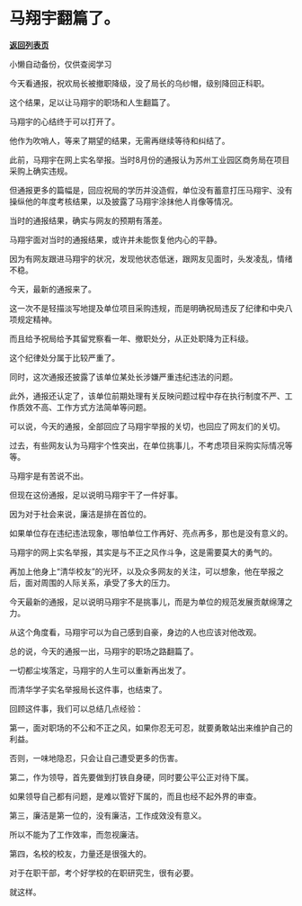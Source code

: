# 马翔宇翻篇了。

[**返回列表页**](/gzh/费曼的小茶馆)

小懒自动备份，仅供查阅学习

今天看通报，祝欢局长被撤职降级，没了局长的乌纱帽，级别降回正科职。

这个结果，足以让马翔宇的职场和人生翻篇了。

马翔宇的心结终于可以打开了。

他作为吹哨人，等来了期望的结果，无需再继续等待和纠结了。

此前，马翔宇在网上实名举报。当时8月份的通报认为苏州工业园区商务局在项目采购上确实违规。

但通报更多的篇幅是，回应祝局的学历并没造假，单位没有蓄意打压马翔宇、没有操纵他的年度考核结果，以及披露了马翔宇涂抹他人肖像等情况。

当时的通报结果，确实与网友的预期有落差。

马翔宇面对当时的通报结果，或许并未能恢复他内心的平静。

因为有网友跟进马翔宇的状况，发现他状态低迷，跟网友见面时，头发凌乱，情绪不稳。  

今天，最新的通报来了。

这一次不是轻描淡写地提及单位项目采购违规，而是明确祝局违反了纪律和中央八项规定精神。

而且给予祝局给予其留党察看一年、撤职处分，从正处职降为正科级。

这个纪律处分属于比较严重了。  

同时，这次通报还披露了该单位某处长涉嫌严重违纪违法的问题。

此外，通报还认定了，该单位前期处理有关反映问题过程中存在执行制度不严、工作质效不高、工作方式方法简单等问题。

可以说，今天的通报，全部回应了马翔宇举报的关切，也回应了网友们的关切。  

过去，有些网友认为马翔宇个性突出，在单位挑事儿，不考虑项目采购实际情况等等。

马翔宇是有苦说不出。

但现在这份通报，足以说明马翔宇干了一件好事。

因为对于社会来说，廉洁是排在首位的。  

如果单位存在违纪违法现象，哪怕单位工作再好、亮点再多，那也是没有意义的。  

马翔宇的网上实名举报，其实是与不正之风作斗争，这是需要莫大的勇气的。

再加上他身上“清华校友”的光环，以及众多网友的关注，可以想象，他在举报之后，面对周围的人际关系，承受了多大的压力。  

今天最新的通报，足以说明马翔宇不是挑事儿，而是为单位的规范发展贡献绵薄之力。  

从这个角度看，马翔宇可以为自己感到自豪，身边的人也应该对他改观。  

总的说，今天的通报一出，马翔宇的职场之路翻篇了。

一切都尘埃落定，马翔宇的人生可以重新再出发了。

而清华学子实名举报局长这件事，也结束了。  

回顾这件事，我们可以总结几点经验：

第一，面对职场的不公和不正之风，如果你忍无可忍，就要勇敢站出来维护自己的利益。

否则，一味地隐忍，只会让自己遭受更多的伤害。

第二，作为领导，首先要做到打铁自身硬，同时要公平公正对待下属。

如果领导自己都有问题，是难以管好下属的，而且也经不起外界的审查。  

第三，廉洁是第一位的，没有廉洁，工作成效没有意义。

所以不能为了工作效率，而忽视廉洁。

第四，名校的校友，力量还是很强大的。

对于在职干部，考个好学校的在职研究生，很有必要。  

就这样。

